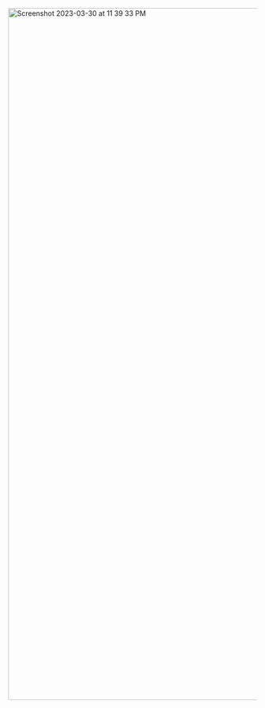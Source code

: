 
<img width="1401" alt="Screenshot 2023-03-30 at 11 39 33 PM" src="https://user-images.githubusercontent.com/53170094/228919470-9c7d24e6-a70a-46dd-8bb8-ac95c871d481.png">


